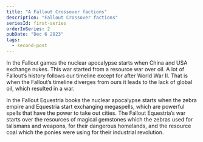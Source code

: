 ```yaml
---
title: "A Fallout Crossover factions"
description: "Fallout Crossover factions"
seriesId: first-series
orderInSeries: 2
pubDate: "Dec 6 2023"
tags:
  - second-post
---
```

In the Fallout games the nuclear apocalypse starts when China and USA exchange nukes. This war started from a resource war over oil. A lot of Fallout’s history follows our timeline except for after World War II. That is when the Fallout’s timeline diverges from ours it leads to the lack of global oil, which resulted in a war. 

In the Fallout Equestria books the nuclear apocalypse starts when the zebra empire and Equestria start exchanging megaspells, which are powerful spells that have the power to take out cities. The Fallout Equestria’s war starts over the resources of magical gemstones which the zebras used for talismans and weapons, for their dangerous homelands, and the resource coal which the ponies were using for their industrial revolution.